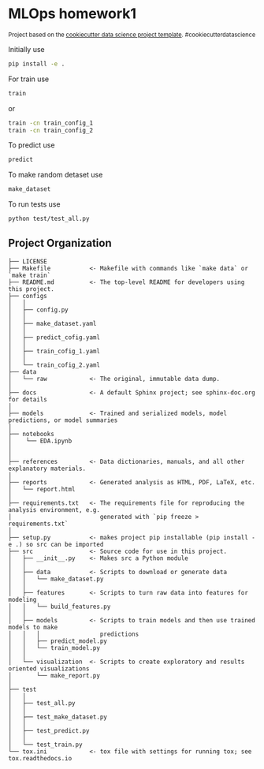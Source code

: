 MLOps homework1
==============================

<p><small>Project based on the <a target="_blank" href="https://drivendata.github.io/cookiecutter-data-science/">cookiecutter data science project template</a>. #cookiecutterdatascience</small></p>

Initially use
```bash
pip install -e .
```

For train use
```bash
train
```
or 
```bash
train -cn train_config_1
train -cn train_config_2
```

To predict use 
```bash
predict
```

To make random detaset use
```bash
make_dataset
```

To run tests use
```bash
python test/test_all.py
```
Project Organization
------------

    ├── LICENSE
    ├── Makefile           <- Makefile with commands like `make data` or `make train`
    ├── README.md          <- The top-level README for developers using this project.
    ├── configs
    │   │
    │   ├── config.py         
    │   │
    │   ├── make_dataset.yaml
    │   │
    │   ├── predict_cofig.yaml
    │   │
    │   ├── train_cofig_1.yaml
    │   │
    │   └── train_cofig_2.yaml
    ├── data
    │   └── raw            <- The original, immutable data dump.
    │
    ├── docs               <- A default Sphinx project; see sphinx-doc.org for details
    │
    ├── models             <- Trained and serialized models, model predictions, or model summaries
    │
    ├── notebooks         
    │    └── EDA.ipynb        
    │                         
    │
    ├── references         <- Data dictionaries, manuals, and all other explanatory materials.
    │
    ├── reports            <- Generated analysis as HTML, PDF, LaTeX, etc.
    │   └── report.html 
    │
    ├── requirements.txt   <- The requirements file for reproducing the analysis environment, e.g.
    │                         generated with `pip freeze > requirements.txt`
    │
    ├── setup.py           <- makes project pip installable (pip install -e .) so src can be imported
    ├── src                <- Source code for use in this project.
    │   ├── __init__.py    <- Makes src a Python module
    │   │
    │   ├── data           <- Scripts to download or generate data
    │   │   └── make_dataset.py
    │   │
    │   ├── features       <- Scripts to turn raw data into features for modeling
    │   │   └── build_features.py
    │   │
    │   ├── models         <- Scripts to train models and then use trained models to make
    │   │   │                 predictions
    │   │   ├── predict_model.py
    │   │   └── train_model.py
    │   │
    │   └── visualization  <- Scripts to create exploratory and results oriented visualizations
    │       └── make_report.py
    │
    ├── test
    │   │
    │   ├── test_all.py         
    │   │
    │   ├── test_make_dataset.py
    │   │
    │   ├── test_predict.py
    │   │
    │   └── test_train.py
    └── tox.ini            <- tox file with settings for running tox; see tox.readthedocs.io
